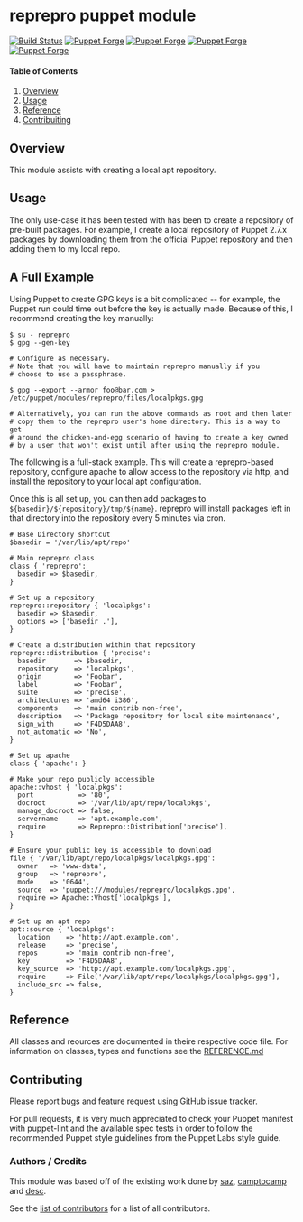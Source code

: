 # reprepro puppet module

[![Build Status](https://travis-ci.org/cirrax/puppet-reprepro.svg?branch=master)](https://travis-ci.org/cirrax/puppet-reprepro)
[![Puppet Forge](https://img.shields.io/puppetforge/v/cirrax/reprepro.svg?style=flat-square)](https://forge.puppetlabs.com/cirrax/reprepro)
[![Puppet Forge](https://img.shields.io/puppetforge/dt/cirrax/reprepro.svg?style=flat-square)](https://forge.puppet.com/cirrax/reprepro)
[![Puppet Forge](https://img.shields.io/puppetforge/e/cirrax/reprepro.svg?style=flat-square)](https://forge.puppet.com/cirrax/reprepro)
[![Puppet Forge](https://img.shields.io/puppetforge/f/cirrax/reprepro.svg?style=flat-square)](https://forge.puppet.com/cirrax/reprepro)

#### Table of Contents

1. [Overview](#overview)
1. [Usage](#usage)
1. [Reference](#reference)
1. [Contribuiting](#contributing)

## Overview

This module assists with creating a local apt repository.

## Usage

The only use-case it has been tested with has been to create a repository of pre-built packages. For example, I create a local repository of Puppet 2.7.x packages by downloading them from the official Puppet repository and then adding them to my local repo.

A Full Example
--------------
Using Puppet to create GPG keys is a bit complicated -- for example, the Puppet run could time out before the key is actually made. Because of this, I recommend creating the key manually:

```shell
$ su - reprepro
$ gpg --gen-key

# Configure as necessary.
# Note that you will have to maintain reprepro manually if you
# choose to use a passphrase.

$ gpg --export --armor foo@bar.com > /etc/puppet/modules/reprepro/files/localpkgs.gpg

# Alternatively, you can run the above commands as root and then later
# copy them to the reprepro user's home directory. This is a way to get
# around the chicken-and-egg scenario of having to create a key owned
# by a user that won't exist until after using the reprepro module.
```

The following is a full-stack example. This will create a reprepro-based repository, configure apache to allow access to the repository via http, and install the repository to your local apt configuration.

Once this is all set up, you can then add packages to `${basedir}/${repository}/tmp/${name}`. reprepro will install packages left in that directory into the repository every 5 minutes via cron.

```puppet
# Base Directory shortcut
$basedir = '/var/lib/apt/repo'

# Main reprepro class
class { 'reprepro':
  basedir => $basedir,
}

# Set up a repository
reprepro::repository { 'localpkgs':
  basedir => $basedir,
  options => ['basedir .'],
}

# Create a distribution within that repository
reprepro::distribution { 'precise':
  basedir       => $basedir,
  repository    => 'localpkgs',
  origin        => 'Foobar',
  label         => 'Foobar',
  suite         => 'precise',
  architectures => 'amd64 i386',
  components    => 'main contrib non-free',
  description   => 'Package repository for local site maintenance',
  sign_with     => 'F4D5DAA8',
  not_automatic => 'No',
}

# Set up apache
class { 'apache': }

# Make your repo publicly accessible
apache::vhost { 'localpkgs':
  port           => '80',
  docroot        => '/var/lib/apt/repo/localpkgs',
  manage_docroot => false,
  servername     => 'apt.example.com',
  require        => Reprepro::Distribution['precise'],
}

# Ensure your public key is accessible to download
file { '/var/lib/apt/repo/localpkgs/localpkgs.gpg':
  owner   => 'www-data',
  group   => 'reprepro',
  mode    => '0644',
  source  => 'puppet:///modules/reprepro/localpkgs.gpg',
  require => Apache::Vhost['localpkgs'],
}

# Set up an apt repo
apt::source { 'localpkgs':
  location    => 'http://apt.example.com',
  release     => 'precise',
  repos       => 'main contrib non-free',
  key         => 'F4D5DAA8',
  key_source  => 'http://apt.example.com/localpkgs.gpg',
  require     => File['/var/lib/apt/repo/localpkgs/localpkgs.gpg'],
  include_src => false,
}
```

## Reference
All classes and reources are documented in theire respective code file.
For information on classes, types and functions see the [REFERENCE.md](REFERENCE.md)

## Contributing

Please report bugs and feature request using GitHub issue tracker.

For pull requests, it is very much appreciated to check your Puppet manifest with puppet-lint
and the available spec tests in order to follow the recommended Puppet style guidelines
from the Puppet Labs style guide.

### Authors / Credits

This module was based off of the existing work done by [saz](https://github.com/saz), [camptocamp](https://github.com/camptocamp)
and [desc](https://github.com/desc).

See the [list of contributors](https://github.com/cirrax/puppet-reprepro/graphs/contributors)
for a list of all contributors.
